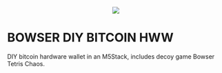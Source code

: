 
<p align="center">
<img src="https://i.imgur.com/PJXob0B.png" />
</p>

# BOWSER DIY BITCOIN HWW

DIY bitcoin hardware wallet in an M5Stack, includes decoy game Bowser Tetris Chaos.


